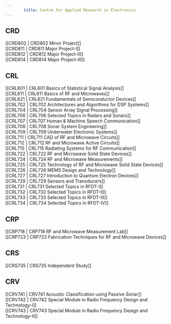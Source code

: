 ```yaml
---
        title: Centre for Applied Research in Electronics
---
```



## CRD  
[[CRD802 | CRD802 Minor Project]]  
[[CRD811 | CRD811 Major Project-I]]  
[[CRD812 | CRD812 Major Project-II]]  
[[CRD814 | CRD814 Major Project-III]]  


## CRL  
[[CRL601 | CRL601 Basics of Statistical Signal Analysis]]  
[[CRL611 | CRL611 Basics of RF and Microwaves]]  
[[CRL621 | CRL621 Fundamentals of Semiconductor Devices]]  
[[CRL702 | CRL702 Architectures and Algorithms for DSP Systems]]  
[[CRL704 | CRL704 Sensor Array Signal Processing]]  
[[CRL706 | CRL706 Selected Topics in Radars and Sonars]]  
[[CRL707 | CRL707 Human & Machine Speech Communication]]  
[[CRL708 | CRL708 Sonar System Engineering]]  
[[CRL709 | CRL709 Underwater Electronic Systems]]  
[[CRL711 | CRL711 CAD of RF and Microwave Circuits]]  
[[CRL712 | CRL712 RF and Microwave Active Circuits]]  
[[CRL715 | CRL715 Radiating Systems for RF Communication]]  
[[CRL722 | CRL722 RF and Microwave Solid State Devices]]  
[[CRL724 | CRL724 RF and Microwave Measurements]]  
[[CRL725 | CRL725 Technology of RF and Microwave Solid State Devices]]  
[[CRL726 | CRL726 MEMS Design and Technology]]  
[[CRL727 | CRL727 Introduction to Quantum Electron Devices]]  
[[CRL729 | CRL729 Sensors and Transducers]]  
[[CRL731 | CRL731 Selected Topics in RFDT-I]]  
[[CRL732 | CRL732 Selected Topics in RFDT-II]]  
[[CRL733 | CRL733 Selected Topics in RFDT-III]]  
[[CRL734 | CRL734 Selected Topics in RFDT-IV]]  


## CRP  
[[CRP718 | CRP718 RF and Microwave Measurement Lab]]  
[[CRP723 | CRP723 Fabrication Techniques for RF and Microwave Devices]]  


## CRS  
[[CRS735 | CRS735 Independent Study]]  


## CRV  
[[CRV741 | CRV741 Acoustic Classification using Passive Sonar]]  
[[CRV742 | CRV742 Special Module in Radio Frequency Design and Technology-I]]  
[[CRV743 | CRV743 Special Module in Radio Frequency Design and Technology-II]]  
